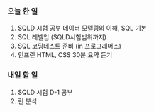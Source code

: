 ### 오늘 한 일
1. SQLD 시험 공부 데이터 모델링의 이해, SQL 기본
2. SQL 레벨업 (SQLD시험범위까지)
3. SQL 코딩테스트 준비 (in 프로그래머스)
4. 인프런 HTML, CSS 30분 요약 듣기

### 내일 할 일
1. SQLD 시험 D-1 공부
2. 린 분석
